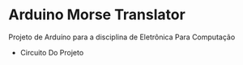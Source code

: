 # Arduino Morse Translator
Projeto de Arduíno para a disciplina de Eletrônica Para Computação

- Circuito Do Projeto
  
